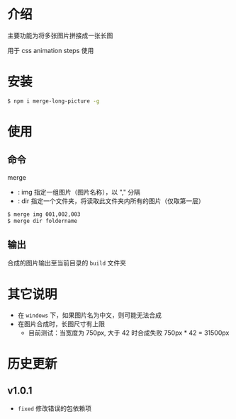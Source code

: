 # 介绍

主要功能为将多张图片拼接成一张长图

用于 css animation steps 使用


# 安装

```bash
$ npm i merge-long-picture -g
```


# 使用

## 命令

merge <cmd> <params>

- <cmd>: img   指定一组图片（图片名称），以 "," 分隔
- <cmd>: dir   指定一个文件夹，将读取此文件夹内所有的图片（仅取第一层）

```bash
$ merge img 001,002,003
$ merge dir foldername
```

## 输出

合成的图片输出至当前目录的 `build` 文件夹


# 其它说明

- 在 `windows` 下，如果图片名为中文，则可能无法合成
- 在图片合成时，长图尺寸有上限
    - 目前测试：当宽度为 750px, 大于 42 时合成失败 750px * 42 = 31500px


# 历史更新

## v1.0.1

- `fixed` 修改错误的包依赖项